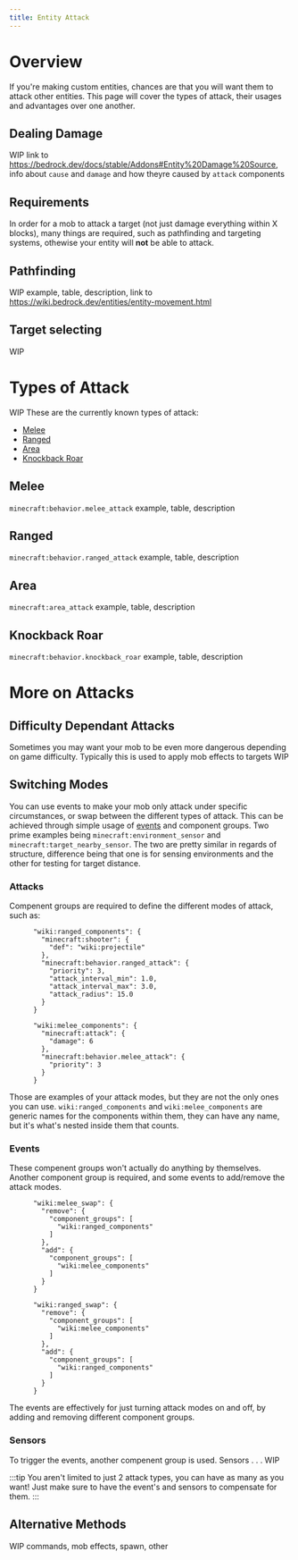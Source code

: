 ```yaml
---
title: Entity Attack
---
```

# Overview

If you're making custom entities, chances are that you will want them to attack other entities. This page will cover the types of attack, their usages and advantages over one another.

## Dealing Damage
WIP link to https://bedrock.dev/docs/stable/Addons#Entity%20Damage%20Source, info about `cause` and `damage` and how theyre caused by `attack` components

## Requirements
In order for a mob to attack a target (not just damage everything within X blocks), many things are required, such as pathfinding and targeting systems, othewise your entity will **not** be able to attack.

## Pathfinding
WIP example, table, description, link to https://wiki.bedrock.dev/entities/entity-movement.html

## Target selecting
WIP 

# Types of Attack
WIP
These are the currently known types of attack:

- [Melee](#melee)
- [Ranged](#ranged)
- [Area](#area)
- [Knockback Roar](#knockback-roar)

## Melee
`minecraft:behavior.melee_attack` example, table, description
## Ranged
`minecraft:behavior.ranged_attack` example, table, description
## Area
`minecraft:area_attack` example, table, description
## Knockback Roar
`minecraft:behavior.knockback_roar` example, table, description


# More on Attacks



## Difficulty Dependant Attacks

Sometimes you may want your mob to be even more dangerous depending on game difficulty. Typically this is used to apply mob effects to targets WIP

## Switching Modes

You can use events to make your mob only attack under specific circumstances, or swap between the different types of attack. This can be achieved through simple usage of [events](https://wiki.bedrock.dev/entities/entity-events.html) and component groups. Two prime examples being `minecraft:environment_sensor` and `minecraft:target_nearby_sensor`. The two are pretty similar in regards of structure, difference being that one is for sensing environments and the other for testing for target distance.

### Attacks 

Compenent groups are required to define the different modes of attack, such as:

```
      "wiki:ranged_components": {
        "minecraft:shooter": {
          "def": "wiki:projectile"
        },
        "minecraft:behavior.ranged_attack": {
          "priority": 3,
          "attack_interval_min": 1.0,
          "attack_interval_max": 3.0,
          "attack_radius": 15.0
        }
      }
```
```
      "wiki:melee_components": {
        "minecraft:attack": {
          "damage": 6
        },
        "minecraft:behavior.melee_attack": {
          "priority": 3
        }
      }
```

Those are examples of your attack modes, but they are not the only ones you can use. `wiki:ranged_components` and `wiki:melee_components` are generic names for the components within them, they can have any name, but it's what's nested inside them that counts.

### Events

These compenent groups won't actually do anything by themselves. Another component group is required, and some events to add/remove the attack modes.

```
      "wiki:melee_swap": {
        "remove": {
          "component_groups": [
            "wiki:ranged_components"
          ]
        },
        "add": {
          "component_groups": [
            "wiki:melee_components"
          ]
        }
      }
```
```
      "wiki:ranged_swap": {
        "remove": {
          "component_groups": [
            "wiki:melee_components"
          ]
        },
        "add": {
          "component_groups": [
            "wiki:ranged_components"
          ]
        }
      }
```
The events are effectively for just turning attack modes on and off, by adding and removing different component groups.

### Sensors

To trigger the events, another compenent group is used. Sensors . . . WIP

:::tip
You aren't limited to just 2 attack types, you can have as many as you want! Just make sure to have the event's and sensors to compensate for them.
:::
## Alternative Methods
WIP commands, mob effects, spawn, other